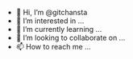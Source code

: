 - 👋 Hi, I’m @gitchansta
- 👀 I’m interested in ...
- 🌱 I’m currently learning ...
- 💞️ I’m looking to collaborate on ...
- 📫 How to reach me ...

<!---
gitchansta/gitchansta is a ✨ special ✨ repository because its `README.md` (this file) appears on your GitHub profile.
You can click the Preview link to take a look at your changes.
--->
